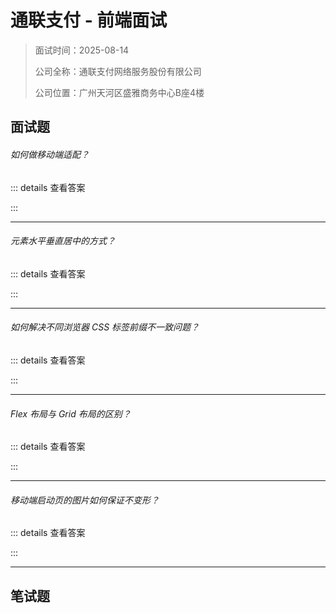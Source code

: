 # 通联支付 - 前端面试

> 面试时间：2025-08-14
>
> 公司全称：通联支付网络服务股份有限公司
>
> 公司位置：广州天河区盛雅商务中心B座4楼

## 面试题

###### 如何做移动端适配？

::: details 查看答案

:::

---

###### 元素水平垂直居中的方式？

::: details 查看答案

:::

---

###### 如何解决不同浏览器 CSS 标签前缀不一致问题？

::: details 查看答案

:::

---

###### Flex 布局与 Grid 布局的区别？

::: details 查看答案

:::

---

###### 移动端启动页的图片如何保证不变形？

::: details 查看答案

:::

---



## 笔试题
